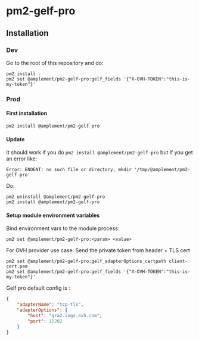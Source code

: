 # pm2-gelf-pro

## Installation

### Dev

Go to the root of this repository and do:

```shell
pm2 install .
pm2 set @amplement/pm2-gelf-pro:gelf_fields '{"X-OVH-TOKEN":"this-is-my-token"}'
```

### Prod

#### First installation

```shell
pm2 install @amplement/pm2-gelf-pro
```

#### Update

It should work if you do `pm2 install @amplement/pm2-gelf-pro` but if you get an error like:

```
Error: ENOENT: no such file or directory, mkdir '/tmp/@amplement/pm2-gelf-pro'
```

Do:

```shell
pm2 uninstall @amplement/pm2-gelf-pro
pm2 install @amplement/pm2-gelf-pro
```

#### Setup module environment variables

Bind environment vars to the module process:

```shell
pm2 set @amplement/pm2-gelf-pro:<param> <value>
```

For OVH provider use case. Send the private token from header + TLS cert

```shell
pm2 set @amplement/pm2-gelf-pro:gelf_adapterOptions_certpath client-cert.pem
pm2 set @amplement/pm2-gelf-pro:gelf_fields '{"X-OVH-TOKEN":"this-is-my-token"}'
```

Gelf pro default config is :

```json
{
    "adapterName": "tcp-tls",
    "adapterOptions": {
        "host": "gra2.logs.ovh.com",
        "port": 12202
    }
}
```
